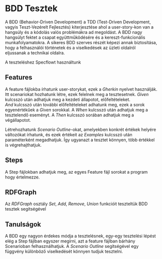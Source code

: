 # BDD Tesztek
 A BDD (Behavior-Driven Development) a TDD (Test-Driven Development, vagyis Teszt-Vezérelt Fejlesztés) kiterjesztése ahol a user-story-kon van a hangsúly és a kódolás valós problémákra ad megoldást.
 A BDD nagy hangsúlyt fektet a csapat együttműködésére és a kereszt-funkcionális munkafolyamatokra. A sikeres BDD szerves részét képezi annak biztosítása, hogy a felhasználói történetek és a viselkedések az üzleti oldalról eljussanak a technikai oldalra.

 A teszteléshez Specflowt használtunk

 ## Features

A feature fájlokba írhatunk user-storykat, ezek a *Gherkin* nyelvet használják.
Itt scenariokat hozhatunk létre, ezek felelnek meg a tesztesetnek.
*Given* kulcsszó után adhatjuk meg a kezdeti állapotot, előfeltételeket.  
*And* kulcsszó után további előfeltételeket adhatunk meg, ezek a sorok egyenértékűek a *Given* sorokkal. A *When* kulcsszó után adhatjuk meg a tesztelendő eseményt.
A *Then* kulcsszó sorában adhatjuk meg a végállapotot.

Létrehozhatunk *Scenario Outline*-okat, amelyekben konkrét értékek helyére változókat írhatunk, és ezek értékeit az *Examples* kulcsszó után paraméterként megadhatjuk. Így ugyanazt a tesztet könnyen, több értékkel is végrehajthatjuk.

## Steps
A Step fájlokban adhatjuk meg, az egyes Feature fájl sorokat a program hogy értelmezze.

## RDFGraph

Az *RDFGraph* osztály *Set*, *Add*, *Remove*, *Union* funkcióit teszteltük BDD tesztek segítségével

## Tanulságok

A BDD egy nagyon érdekes módja a tesztelésnek, egy-egy tesztelési lépést elég a Step fájlban egyszer megírni, azt a feature fájlban bárhány Scenarioban felhasználhatjuk.
A *Scenario Outline* segítségével egy függvény különböző viselkedését könnyen tudjuk tesztelni.
